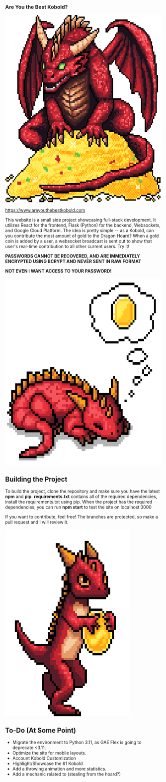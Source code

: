 ### Are You the Best Kobold?
<img src="public/sprites/GoldHoardIdle.gif" width="600" height="600" alt="A giant dragon!" style="image-rendering: pixelated;">

https://www.areyouthebestkobold.com

This website is a small side project showcasing full-stack development. It utilizes React for the frontend, Flask (Python) for the backend, Websockets, and Google Cloud Platform.
The idea is pretty simple -- as a Kobold, can you contribute the most amount of gold to the Dragon Hoard?
When a gold coin is added by a user, a websocket broadcast is sent out to show that user's real-time contribution to all other current users. Try it!

**PASSWORDS CANNOT BE RECOVERED, AND ARE IMMEDIATELY ENCRYPTED USING BCRYPT AND NEVER SENT IN RAW FORMAT**

**NOT EVEN I WANT ACCESS TO YOUR PASSWORD!**

<img src="public/sprites/SleepingKobold.gif" width="600" height="600" alt="A sleeping kobold." style="image-rendering: pixelated;">

## Building the Project

To build the project, clone the repository and make sure you have the latest **npm** and **pip**.
**requirements.txt** contains all of the required dependencies, install the requirements.txt using pip.
When the project has the required dependencies, you can run **npm start** to test the site on localhost:3000

If you want to contribute, feel free! The branches are protected, so make a pull request and I will review it.

<img src="public/sprites/Basic_Kobold_Running_Coin.gif" width="400" height="600" alt="A sleeping kobold." style="image-rendering: pixelated;">

## To-Do (At Some Point)
- Migrate the environment to Python 3.11, as GAE Flex is going to deprecate <3.11.
- Optimize the site for mobile layouts.
- Account Kobold Customization
- Highlight/Showcase the #1 Kobold
- Add a throwing animation and more statistics.
- Add a mechanic related to (stealing from the hoard?)
